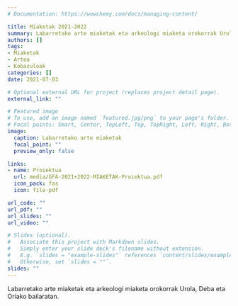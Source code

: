 ```yaml
---
# Documentation: https://wowchemy.com/docs/managing-content/

title: Miaketak 2021-2022
summary: Labarretako arte miaketak eta arkeologi miaketa orokorrak Urola, Deba eta Oriako bailaratan.
authors: []
tags: 
- Miaketak
- Artea
- Kobazuloak
categories: []
date: 2021-07-03

# Optional external URL for project (replaces project detail page).
external_link: ""

# Featured image
# To use, add an image named `featured.jpg/png` to your page's folder.
# Focal points: Smart, Center, TopLeft, Top, TopRight, Left, Right, BottomLeft, Bottom, BottomRight.
image:
  caption: Labarretako arte miaketak
  focal_point: ""
  preview_only: false

links:
- name: Proiektua
  url: media/GFA-2021+2022-MIAKETAK-Proiektua.pdf
  icon_pack: fas
  icon: file-pdf

url_code: ""
url_pdf: ""
url_slides: ""
url_video: ""

# Slides (optional).
#   Associate this project with Markdown slides.
#   Simply enter your slide deck's filename without extension.
#   E.g. `slides = "example-slides"` references `content/slides/example-slides.md`.
#   Otherwise, set `slides = ""`.
slides: ""
---
```


Labarretako arte miaketak eta arkeologi miaketa orokorrak Urola, Deba eta Oriako bailaratan.
